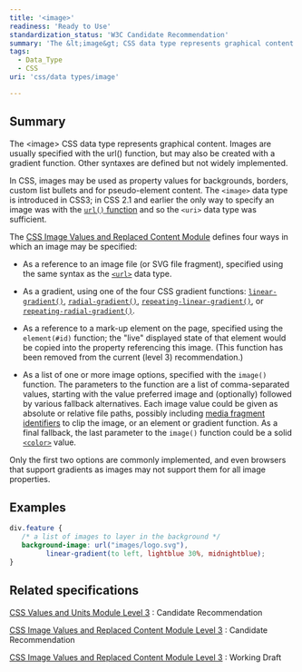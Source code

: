 ```yaml
---
title: '<image>'
readiness: 'Ready to Use'
standardization_status: 'W3C Candidate Recommendation'
summary: 'The &lt;image&gt; CSS data type represents graphical content.  Images are usually specified with the url() function, but may also be created with a gradient function.  Other syntaxes are defined but not widely implemented.'
tags:
  - Data_Type
  - CSS
uri: 'css/data types/image'

---
```

## Summary

The &lt;image&gt; CSS data type represents graphical content. Images are usually specified with the url() function, but may also be created with a gradient function. Other syntaxes are defined but not widely implemented.

 In CSS, images may be used as property values for backgrounds, borders, custom list bullets and for pseudo-element content. The `<image>` data type is introduced in CSS3; in CSS 2.1 and earlier the only way to specify an image was with the [`url()` function](/css/functions/url()) and so the `<uri>` data type was sufficient.

The [CSS Image Values and Replaced Content Module](http://www.w3.org/TR/css3-images) defines four ways in which an image may be specified:

-   As a reference to an image file (or SVG file fragment), specified using the same syntax as the [`<url>`](/css/data_types/url) data type.

-   As a gradient, using one of the four CSS gradient functions: [`linear-gradient()`](/css/functions/linear-gradient), [`radial-gradient()`](/css/functions/radial-gradient), [`repeating-linear-gradient()`](/css/functions/repeating-linear-gradient), or [`repeating-radial-gradient()`](/css/functions/repeating-radial-gradient).

-   As a reference to a mark-up element on the page, specified using the `element(#id)` function; the "live" displayed state of that element would be copied into the property referencing this image. (This function has been removed from the current (level 3) recommendation.)

-   As a list of one or more image options, specified with the `image()` function. The parameters to the function are a list of comma-separated values, starting with the value preferred image and (optionally) followed by various fallback alternatives. Each image value could be given as absolute or relative file paths, possibly including [media fragment identifiers](http://www.w3.org/TR/media-frags/#naming-space) to clip the image, or an element or gradient function. As a final fallback, the last parameter to the `image()` function could be a solid [`<color>`](/css/data_types/color) value.

Only the first two options are commonly implemented, and even browsers that support gradients as images may not support them for all image properties.

## Examples

``` css
div.feature {
   /* a list of images to layer in the background */
   background-image: url("images/logo.svg"),
         linear-gradient(to left, lightblue 30%, midnightblue);
}
```

## Related specifications

[CSS Values and Units Module Level 3](http://www.w3.org/TR/css3-values/#images)
:   Candidate Recommendation

[CSS Image Values and Replaced Content Module Level 3](http://www.w3.org/TR/css3-images/#image-values)
:   Candidate Recommendation

[CSS Image Values and Replaced Content Module Level 3](http://www.w3.org/TR/2012/WD-css3-images-20120112/)
:   Working Draft
